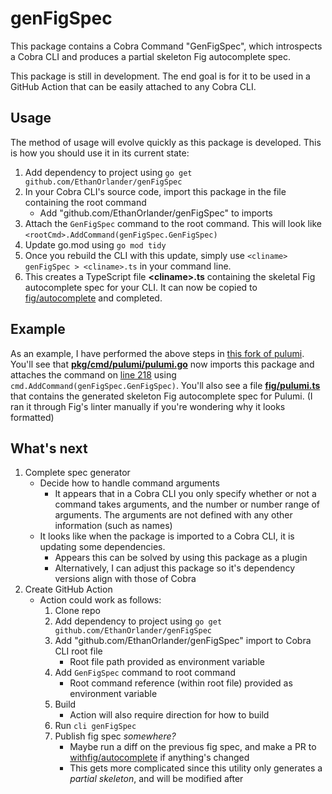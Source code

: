 # genFigSpec

This package contains a Cobra Command "GenFigSpec", which introspects a Cobra CLI and produces a partial skeleton Fig autocomplete spec.

This package is still in development. The end goal is for it to be used in a GitHub Action that can be easily attached to any Cobra CLI.

## Usage

The method of usage will evolve quickly as this package is developed. This is how you should use it in its current state:

1. Add dependency to project using `go get github.com/EthanOrlander/genFigSpec`
2. In your Cobra CLI's source code, import this package in the file containing the root command
    - Add "github.com/EthanOrlander/genFigSpec" to imports
3. Attach the `GenFigSpec` command to the root command. This will look like `<rootCmd>.AddCommand(genFigSpec.GenFigSpec)`
4. Update go.mod using `go mod tidy`
5. Once you rebuild the CLI with this update, simply use `<cliname> genFigSpec > <cliname>.ts` in your command line.
6. This creates a TypeScript file **\<cliname\>.ts** containing the skeletal Fig autocomplete spec for your CLI. It can now be copied to [fig/autocomplete](https://github.com/withfig/autocomplete) and completed.

## Example

As an example, I have performed the above steps in [this fork of pulumi](https://github.com/EthanOrlander/pulumi/tree/genFigSpec).
You'll see that [**pkg/cmd/pulumi/pulumi.go**](https://github.com/EthanOrlander/pulumi/blob/genFigSpec/pkg/cmd/pulumi/pulumi.go#L39) now imports this package and attaches the command on [line 218](https://github.com/EthanOrlander/pulumi/blob/genFigSpec/pkg/cmd/pulumi/pulumi.go#L218) using `cmd.AddCommand(genFigSpec.GenFigSpec)`.
You'll also see a file [**fig/pulumi.ts**](https://github.com/EthanOrlander/pulumi/blob/genFigSpec/fig/pulumi.ts) that contains the generated skeleton Fig autocomplete spec for Pulumi. (I ran it through Fig's linter manually if you're wondering why it looks formatted)

## What's next

1. Complete spec generator
    - Decide how to handle command arguments
      - It appears that in a Cobra CLI you only specify whether or not a command takes arguments, and the number or number range of arguments. The arguments are not defined with any other information (such as names)
    - It looks like when the package is imported to a Cobra CLI, it is updating some dependencies.
        - Appears this can be solved by using this package as a plugin
        - Alternatively, I can adjust this package so it's dependency versions align with those of Cobra
2. Create GitHub Action
    - Action could work as follows:
      1. Clone repo
      2. Add dependency to project using `go get github.com/EthanOrlander/genFigSpec`
      3. Add "github.com/EthanOrlander/genFigSpec" import to Cobra CLI root file
         - Root file path provided as environment variable
      4. Add `GenFigSpec` command to root command
         - Root command reference (within root file) provided as environment variable
      5. Build
         - Action will also require direction for how to build
      6. Run `cli genFigSpec`
      7. Publish fig spec *somewhere?*
         - Maybe run a diff on the previous fig spec, and make a PR to [withfig/autocomplete](https://github.com/withfig/autocomplete) if anything's changed
         - This gets more complicated since this utility only generates a *partial skeleton*, and will be modified after
